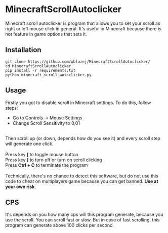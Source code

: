 # MinecraftScrollAutoclicker
Minecraft scroll autoclicker is program that allows you to set your scroll as right or left mouse click in general. It's useful in Minecraft because there is not feature in game options that sets it.

## Installation
```
git clone https://github.com/wblazej/MinecraftScrollAutoclicker/
cd MinecraftScrollAutoclicker
pip install -r requirements.txt
python minecraft_scroll_autoclicker.py
```

## Usage
Firstly you got to disable scroll in Minecraft settings. To do this, follow steps:<br>
- Go to Controls -> Mouse Settings<br>
- Change Scroll Sensitivity to 0,01<br><br>

Then scroll up (or down, depends how do you see it) and every scroll step will generate one click.<br><br>
Press key **[** to toggle mouse button<br>
Press key **]** to turn off or turn on scroll clicking<br>
Press **Ctrl + C** to terminate the program<br><br>
Technically, there's no chance to detect this software, but do not use this code to cheat on multiplayers game because you can get banned. **Use at your own risk**.

## CPS
It's depends on you how many cps will this program generate, because you use the scroll. You can scroll fast or slow. But in case of fast scrolling, this program can generate above 100 clicks per second.
